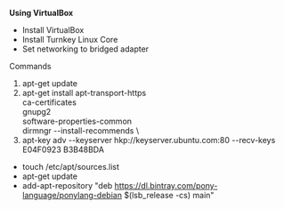 **Using VirtualBox**

- Install VirtualBox
- Install Turnkey Linux Core
- Set networking to bridged adapter

Commands

1. apt-get update
2. apt-get install apt-transport-https \
     ca-certificates \
     gnupg2 \
     software-properties-common \
     dirmngr --install-recommends \
 3. apt-key adv --keyserver hkp://keyserver.ubuntu.com:80 --recv-keys E04F0923 B3B48BDA
 
 - touch /etc/apt/sources.list
 - apt-get update
 - add-apt-repository "deb https://dl.bintray.com/pony-language/ponylang-debian  $(lsb_release -cs) main"






